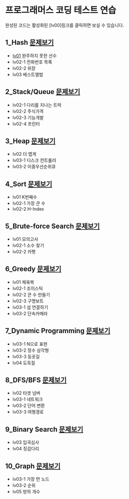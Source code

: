# 프로그래머스 코딩 테스트 연습

완성된 코드는 활성화된 [lv00]링크를 클릭하면 보실 수 있습니다.


## 1_Hash [문제보기](https://programmers.co.kr/learn/courses/30/parts/12077)
- [lv01](https://github.com/euiminnn/Python/blob/master/programmers/1_Hash/lv01.py)   완주하지 못한 선수
- lv02-1 전화번호 목록
- lv02-2 위장
- lv03   베스트앨범

## 2_Stack/Queue [문제보기](https://programmers.co.kr/learn/courses/30/parts/12081)
- lv02-1 다리를 지나는 트럭
- lv02-2 주식가격
- lv02-3 기능개발
- lv02-4 프린터

## 3_Heap [문제보기](https://programmers.co.kr/learn/courses/30/parts/12117)
- lv02   더 맵게
- lv03-1 디스크 컨트롤러
- lv03-2 이중우선순위큐

## 4_Sort [문제보기](https://programmers.co.kr/learn/courses/30/parts/12198)
- lv01   K번째수
- lv02-1 가장 큰 수
- lv02-2 H-Index

## 5_Brute-force Search [문제보기](https://programmers.co.kr/learn/courses/30/parts/12230)
- lv01   모의고사
- lv02-1 소수 찾기
- lv02-2 카펫

## 6_Greedy [문제보기](https://programmers.co.kr/learn/courses/30/parts/12244)
- lv01   체육복
- lv02-1 조이스틱
- lv02-2 큰 수 만들기
- lv02-3 구명보트
- lv03-1 섬 연결하기
- lv03-2 단속카메라

## 7_Dynamic Programming [문제보기](https://programmers.co.kr/learn/courses/30/parts/12263)
- lv03-1 N으로 표현
- lv03-2 정수 삼각형
- lv03-3 등굣길
- lv04   도둑질

## 8_DFS/BFS [문제보기](https://programmers.co.kr/learn/courses/30/parts/12421)
- lv02   타겟 넘버
- lv03-1 네트워크
- lv03-2 단어 변환
- lv03-3 여행경로

## 9_Binary Search [문제보기](https://programmers.co.kr/learn/courses/30/parts/12486)
- lv03   입국심사
- lv04   징검다리

## 10_Graph [문제보기](https://programmers.co.kr/learn/courses/30/parts/14393)
- lv03-1 가장 먼 노드
- lv03-2 순위
- lv05   방의 개수
